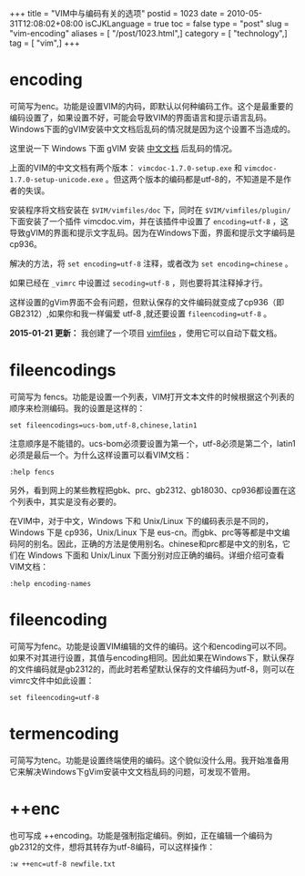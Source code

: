 +++
title = "VIM中与编码有关的选项"
postid = 1023
date = 2010-05-31T12:08:02+08:00
isCJKLanguage = true
toc = false
type = "post"
slug = "vim-encoding"
aliases = [ "/post/1023.html",]
category = [ "technology",]
tag = [ "vim",]
+++


# encoding

可简写为enc。功能是设置VIM的内码，即默认以何种编码工作。这个是最重要的编码设置了，如果设置不好，可能会导致VIM的界面语言和提示语言乱码。Windows下面的gVIM安装中文文档后乱码的情况就是因为这个设置不当造成的。

这里说一下 Windows 下面 gVIM 安装 [中文文档][2] 后乱码的情况。<!--more-->

上面的VIM的中文文档有两个版本： `vimcdoc-1.7.0-setup.exe` 和 `vimcdoc-1.7.0-setup-unicode.exe` 。但这两个版本的编码都是utf-8的，不知道是不是作者的失误。

安装程序将文档安装在 `$VIM/vimfiles/doc` 下，同时在 `$VIM/vimfiles/plugin/` 下面安装了一个插件 vimcdoc.vim，并在该插件中设置了 `encoding=utf-8` ，这导致gVIM的界面和提示文字乱码。因为在Windows下面，界面和提示文字编码是cp936。

解决的方法，将 `set encoding=utf-8` 注释，或者改为 `set encoding=chinese` 。

如果已经在 `_vimrc` 中设置过 `secoding=utf-8` ，则也要将其注释掉才行。

这样设置的gVim界面不会有问题，但默认保存的文件编码就变成了cp936（即GB2312）,如果你和我一样偏爱 utf-8 ,就还要设置 `fileencoding=utf-8` 。

**2015-01-21 更新：** 我创建了一个项目 [vimfiles][1] ，使用它可以自动下载文档。

# fileencodings

可简写为 fencs。功能是设置一个列表，VIM打开文本文件的时候根据这个列表的顺序来检测编码。我的设置是这样的：

	set fileencodings=ucs-bom,utf-8,chinese,latin1

注意顺序是不能错的。ucs-bom必须要设置为第一个，utf-8必须是第二个，latin1必须是最后一个。为什么这样设置可以看VIM文档：

	:help fencs

另外，看到网上的某些教程把gbk、prc、gb2312、gb18030、cp936都设置在这个列表中，其实是没有必要的。

在VIM中，对于中文，Windows 下和 Unix/Linux 下的编码表示是不同的，Windows 下是 cp936，Unix/Linux 下是 eus-cn。而gbk、prc等等都是中文编码阿的别名。因此，正确的方法是使用别名。chinese和prc都是中文的别名，它们在 Windows 下面和 Unix/Linux 下面分别对应正确的编码。详细介绍可查看VIM文档：

	:help encoding-names

# fileencoding

可简写为fenc。功能是设置VIM编辑的文件的编码。这个和encoding可以不同。如果不对其进行设置，其值与encoding相同。因此如果在Windows下，默认保存的文件编码就是gb2312的，而此时若希望默认保存的文件编码为utf-8，则可以在vimrc文件中如此设置：

	set fileencoding=utf-8

# termencoding

可简写为tenc。功能是设置终端使用的编码。这个貌似没什么用。我开始准备用它来解决Windows下gVim安装中文文档乱码的问题，可发现不管用。

# ++enc

也可写成 ++encoding。功能是强制指定编码。例如，正在编辑一个编码为gb2312的文件，想将其转存为utf-8编码，可以这样操作：

	:w ++enc=utf-8 newfile.txt

[1]: http://github.com/zrong/vimfiles
[2]: http://sourceforge.net/projects/vimcdoc/files/
